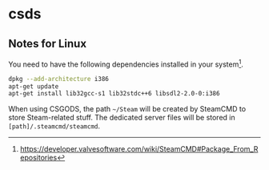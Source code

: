 # csds

## Notes for Linux

You need to have the following dependencies installed in your system[^1].

```bash
dpkg --add-architecture i386
apt-get update
apt-get install lib32gcc-s1 lib32stdc++6 libsdl2-2.0-0:i386

```

When using CSGODS, the path `~/Steam` will be created by SteamCMD to store Steam-related stuff. The dedicated server files will be stored in `[path]/.steamcmd/steamcmd`.

[^1]: https://developer.valvesoftware.com/wiki/SteamCMD#Package_From_Repositories

